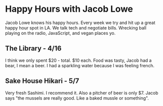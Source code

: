 # Happy Hours with Jacob Lowe

Jacob Lowe knows his happy hours. Every week we try and hit up a great happy hour spot in LA. We talk tech and negotiate bills. Wrecking ball playing on the radio, JavaScript, and vegan places yo.

## The Library -  4/16

I think we only spent $20 - total. $10 each. Food was tasty, Jacob had a bear, I mean a beer. I had a sparkling water because I was feeling french.

## Sake House Hikari - 5/7

Very fresh Sashimi. I recommend it. Also a pitcher of beer is only $7. Jacob says "the mussels are really good. Like a baked mussle or something". 


